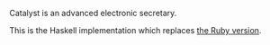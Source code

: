 Catalyst is an advanced electronic secretary. 

This is the Haskell implementation which replaces [the Ruby version](https://github.com/shtukas/catalyst).